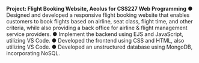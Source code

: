 <b>Project: Flight Booking Website, Aeolus for CSS227 Web Programming</b> </n>
● Designed and developed a responsive flight booking website that enables
customers to book flights based on airline, seat class, flight time, and other criteria,
while also providing a back office for airline & flight management service providers.</n>
● Implement the backend using EJS and JavaScript, utilizing VS Code.</n>
● Developed the frontend using CSS and HTML, also utilizing VS Code.</n>
● Developed an unstructured database using MongoDB, incorporating NoSQL.</n>
